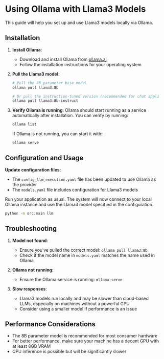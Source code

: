 # Using Ollama with Llama3 Models

This guide will help you set up and use Llama3 models locally via Ollama.

## Installation

1. **Install Ollama**:

   - Download and install Ollama from [ollama.ai](https://ollama.ai/)
   - Follow the installation instructions for your operating system

2. **Pull the Llama3 model**:

   ```bash
   # Pull the 8B parameter base model
   ollama pull llama3:8b

   # Or pull the instruction-tuned version (recommended for chat applications)
   ollama pull llama3:8b-instruct
   ```

3. **Verify Ollama is running**:
   Ollama should start running as a service automatically after installation. You can verify by running:

   ```bash
   ollama list
   ```

   If Ollama is not running, you can start it with:

   ```bash
   ollama serve
   ```

## Configuration and Usage

**Update configuration files**:

- The `config_llm_execution.yaml` file has been updated to use Ollama as the provider
- The `models.yaml` file includes configuration for Llama3 models

Run your application as usual. The system will now connect to your local Ollama instance and use the Llama3 model specified in the configuration.

```bash
python -m src.main llm
```

## Troubleshooting

1. **Model not found**:

   - Ensure you've pulled the correct model: `ollama pull llama3:8b`
   - Check if the model name in `models.yaml` matches the name used in Ollama

2. **Ollama not running**:
   - Ensure the Ollama service is running: `ollama serve`
3. **Slow responses**:
   - Llama3 models run locally and may be slower than cloud-based LLMs, especially on machines without a powerful GPU
   - Consider using a smaller model if performance is an issue

## Performance Considerations

- The 8B parameter model is recommended for most consumer hardware
- For better performance, make sure your machine has a decent GPU with at least 8GB VRAM
- CPU inference is possible but will be significantly slower

